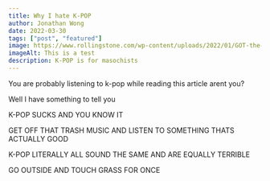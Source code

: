 ```yaml
---
title: Why I hate K-POP
author: Jonathan Wong
date: 2022-03-30
tags: ["post", "featured"]
image: https://www.rollingstone.com/wp-content/uploads/2022/01/GOT-the-beat-%E1%84%8B%E1%85%B5%E1%84%86%E1%85%B5%E1%84%8C%E1%85%B5-%E1%84%8B%E1%85%AC%E1%86%AB%E1%84%8D%E1%85%A9%E1%86%A8%E1%84%87%E1%85%AE%E1%84%90%E1%85%A5-%E1%84%8F%E1%85%A1%E1%84%85%E1%85%B5%E1%84%82%E1%85%A1-%E1%84%8B%E1%85%B0%E1%86%AB%E1%84%83%E1%85%B5-%E1%84%90%E1%85%A2%E1%84%8B%E1%85%A7%E1%86%AB-%E1%84%87%E1%85%A9%E1%84%8B%E1%85%A1-%E1%84%92%E1%85%AD%E1%84%8B%E1%85%A7%E1%86%AB-%E1%84%89%E1%85%B3%E1%86%AF%E1%84%80%E1%85%B5-%E1%84%8B%E1%85%B1%E1%86%AB%E1%84%90%E1%85%A5.jpg
imageAlt: This is a test
description: K-POP is for masochists
---
```


You are probably listening to k-pop while reading this article arent you?

Well I have something to tell you

K-POP SUCKS AND YOU KNOW IT

GET OFF THAT TRASH MUSIC AND LISTEN TO SOMETHING THATS ACTUALLY GOOD

K-POP LITERALLY ALL SOUND THE SAME AND ARE EQUALLY TERRIBLE

GO OUTSIDE AND TOUCH GRASS FOR ONCE 
